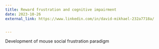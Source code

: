 ```yaml
---
title: Reward frustration and cognitive impairment
date: 2023-10-26
external_link: https://www.linkedin.com/in/david-mikhael-232a7718a/


---
```


Development of mouse social frustration paradigm
<!--more-->